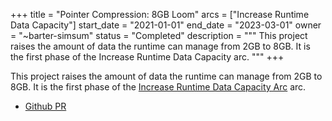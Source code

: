+++
title = "Pointer Compression: 8GB Loom"
arcs = ["Increase Runtime Data Capacity"]
start_date = "2021-01-01"
end_date = "2023-03-01"
owner = "~barter-simsum"
status = "Completed"
description = """
This project raises the amount of data the runtime can manage from 2GB to 8GB.  It is the first phase of the Increase Runtime Data Capacity arc.
"""
+++

This project raises the amount of data the runtime can manage from 2GB to 8GB.  It is the first phase of the [Increase Runtime Data Capacity Arc](/#runtime-data-management) arc.


- [Github PR](https://github.com/urbit/urbit/pull/6077)
